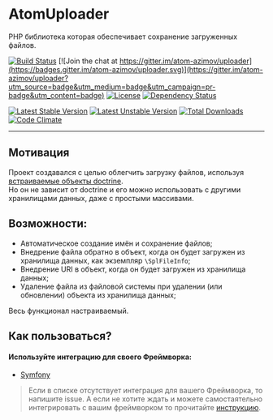 AtomUploader
===

PHP библиотека которая обеспечивает сохранение загруженных файлов.

[![Build Status](https://travis-ci.org/atom-azimov/uploader.svg?branch=master)](https://travis-ci.org/atom-azimov/uploader)
[![Join the chat at https://gitter.im/atom-azimov/uploader](https://badges.gitter.im/atom-azimov/uploader.svg)](https://gitter.im/atom-azimov/uploader?utm_source=badge&utm_medium=badge&utm_campaign=pr-badge&utm_content=badge)
[![License](https://poser.pugx.org/atom-azimov/uploader/license)](https://github.com/atom-azimov/uploader/blob/master/LICENSE)
[![Dependency Status](https://www.versioneye.com/user/projects/56c6762318b271002c69b141/badge.svg?style=flat)](https://www.versioneye.com/user/projects/56c6762318b271002c69b141)

[![Latest Stable Version](https://poser.pugx.org/atom-azimov/uploader/v/stable)](https://packagist.org/packages/atom-azimov/uploader)
[![Latest Unstable Version](https://poser.pugx.org/atom-azimov/uploader/v/unstable)](https://packagist.org/packages/atom-azimov/uploader)
[![Total Downloads](https://poser.pugx.org/atom-azimov/uploader/downloads)](https://packagist.org/packages/atom-azimov/uploader)
[![Code Climate](https://codeclimate.com/github/atom-azimov/uploader/badges/gpa.svg)](https://codeclimate.com/github/atom-azimov/uploader)

---

Мотивация
---

Проект создавался с целью облегчить загрузку файлов, используя [встраиваемые объекты doctrine][embeddables].<br />
Но он не зависит от doctrine и его можно использовать с другими хранилищами данных, даже с простыми массивами.

Возможности:
---

- Автоматическое создание имён и сохранение файлов;
- Внедрение файла обратно в объект, когда он будет загружен из хранилища данных, как экземпляр `\SplFileInfo`;
- Внедрение URI в объект, когда он будет загружен из хранилища данных;
- Удаление файла из файловой системы при удалении (или обновлении) объекта из хранилища данных;

Весь функционал настраиваемый.

Как пользоваться?
----

#### Используйте интеграцию для своего Фреймворка:

* [Symfony]

> Если в списке отсутствует интеграция для вашего Фреймворка, то напишите issue.
> А если не хотите ждать и можете самостаятельно интегрировать с вашим фреймворком то прочитайте [инструкцию][integration].

[integration]: docs/ru/integration.md
[symfony]: https://github.com/atom-azimov/uploader-bundle
[embeddables]: http://doctrine-orm.readthedocs.org/projects/doctrine-orm/en/latest/tutorials/embeddables.html
